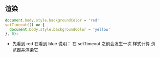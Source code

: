 ## 渲染
```js
document.body.style.backgroundColor = 'red'
setTimeout(() => {
  document.body.style.backgroundColor = 'yellow'
}, 0);
```
-  先看到 red
   在看到 blue
   说明： 在 setTimeout  之前会发生一次  样式计算  浏览器并渲染它

